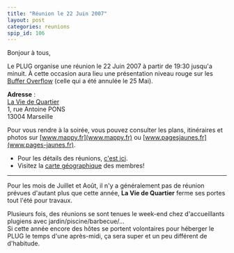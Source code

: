 ```yaml
---
title: "Réunion le 22 Juin 2007"
layout: post
categories: reunions
spip_id: 106
---
```

Bonjour à tous,

Le PLUG organise une réunion le 22 Juin 2007 à partir de 19:30 jusqu'a minuit. À cette occasion aura lieu une présentation niveau rouge sur les [Buffer Overflow](http://fr.wikipedia.org/wiki/Buffer_overflow) (celle qui a été annulée le 25 Mai).

<quote>**Adresse** :  
[La Vie de Quartier](http://tinyurl.com/3x28h4)  
1, rue Antoine PONS  
13004 Marseille</quote>

Pour vous rendre à la soirée, vous pouvez consulter les plans, itinéraires et photos sur [www.mappy.fr](www.mappy.fr) ou [www.pagesjaunes.fr](www.pages-jaunes.fr).

- Pour les détails des réunions, [c'est ici](art2).
- Visitez la [carte géographique](http://plugfr.org/map/) des membres!

----

Pour les mois de Juillet et Août, il n'y a généralement pas de réunion prévues d'autant plus que cette année, **La Vie de Quartier** ferme ses portes tout l'été pour travaux.

Plusieurs fois, des réunions se sont tenues le week-end chez d'accueillants plugiens avec jardin/piscine/barbecue/...  
Si cette année encore des hôtes se portent volontaires pour héberger le PLUG le temps d'une après-midi, ça sera super et un peu différent de d'habitude.